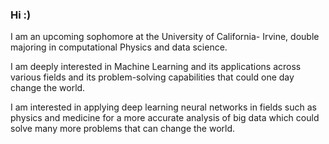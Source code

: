 ### Hi :) 


I am an upcoming sophomore at the University of California- Irvine, double majoring in computational Physics and data science. 

I am deeply interested in Machine Learning and its applications across various fields and its problem-solving capabilities that could one day change the world.

I am interested in applying deep learning neural networks in fields such as physics and medicine for a more accurate analysis of big data which could solve many more problems that can change the world. 

